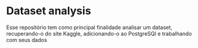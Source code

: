 # Dataset analysis
Esse repositório tem como principal finalidade analisar um dataset, recuperando-o do site Kaggle, adicionando-o ao PostgreSQl e trabalhando com seus dados
